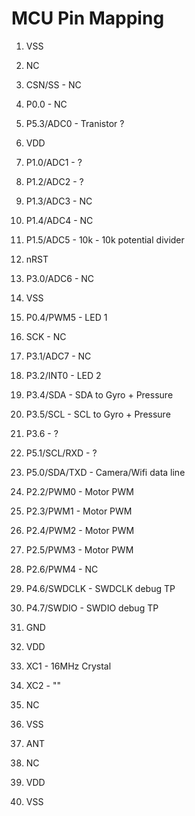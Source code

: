 # MCU Pin Mapping

1. VSS
2. NC
3. CSN/SS - NC
4. P0.0 - NC
5. P5.3/ADC0 - Tranistor ?
6. VDD
7. P1.0/ADC1 - ?
8. P1.2/ADC2 - ?
9. P1.3/ADC3 - NC
10. P1.4/ADC4 - NC

11. P1.5/ADC5 - 10k - 10k potential divider
12. nRST
13. P3.0/ADC6 - NC
14. VSS
15. P0.4/PWM5 - LED 1
16. SCK - NC
17. P3.1/ADC7 - NC
18. P3.2/INT0 - LED 2
19. P3.4/SDA - SDA to Gyro + Pressure
20. P3.5/SCL - SCL to Gyro + Pressure

21. P3.6 - ?
22. P5.1/SCL/RXD - ?
23. P5.0/SDA/TXD - Camera/Wifi data line
24. P2.2/PWM0 - Motor PWM
25. P2.3/PWM1 - Motor PWM
26. P2.4/PWM2 - Motor PWM
27. P2.5/PWM3 - Motor PWM
28. P2.6/PWM4 - NC
29. P4.6/SWDCLK - SWDCLK debug TP
30. P4.7/SWDIO - SWDIO debug TP

31. GND
32. VDD
33. XC1 - 16MHz Crystal
34. XC2 - ""
35. NC
36. VSS
37. ANT
38. NC
39. VDD
40. VSS